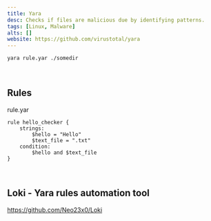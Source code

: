 ```yaml
---
title: Yara
desc: Checks if files are malicious due by identifying patterns.
tags: [Linux, Malware]
alts: []
website: https://github.com/virustotal/yara
---
```


```sh
yara rule.yar ./somedir
```

<br />

## Rules

rule.yar

```
rule hello_checker {
    strings:
        $hello = "Hello"
        $text_file = ".txt"
    condition:
        $hello and $text_file
}
```

<br />

## Loki - Yara rules automation tool

<a href="https://github.com/Neo23x0/Loki" target="_blank" rel="noopener noreferrer">
    https://github.com/Neo23x0/Loki
</a>